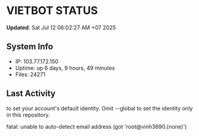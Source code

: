 # VIETBOT STATUS
**Updated**: Sat Jul 12 06:02:27 AM +07 2025

## System Info
- IP: 103.77.172.150
- Uptime: up 6 days, 9 hours, 49 minutes
- Files: 24271

## Last Activity

to set your account's default identity.
Omit --global to set the identity only in this repository.

fatal: unable to auto-detect email address (got 'root@vinh3690.(none)')
